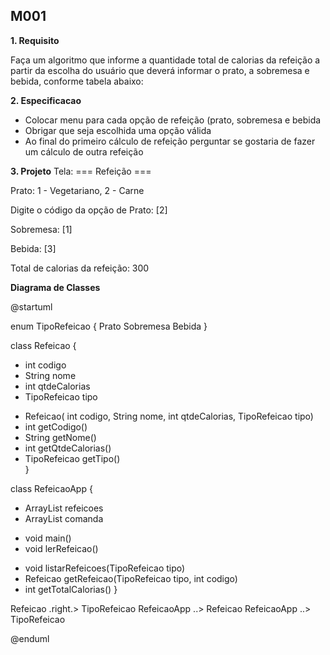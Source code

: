 ## M001 ##

**1. Requisito**

Faça um algoritmo que informe a quantidade total de calorias da refeição a partir da
escolha do usuário que deverá informar o prato, a sobremesa e bebida, conforme tabela
abaixo:

**2. Especificacao**
* Colocar menu para cada opção de refeição (prato, sobremesa e bebida
* Obrigar que seja escolhida uma opção válida
* Ao final do primeiro cálculo de refeição perguntar se gostaria de fazer um cálculo de outra refeição

**3. Projeto**
Tela:
=== Refeição ===

Prato:
 1 - Vegetariano, 2 - Carne

Digite o código da opção de Prato: [2]

Sobremesa: [1]

Bebida: [3]

Total de calorias da refeição: 300

**Diagrama de Classes**

@startuml

enum TipoRefeicao {
Prato
Sobremesa
Bebida
}

class Refeicao {
- int codigo
- String nome
- int qtdeCalorias
- TipoRefeicao tipo

+ Refeicao( int codigo, String nome, int qtdeCalorias, TipoRefeicao tipo)
+ int getCodigo()
+ String getNome()
+ int getQtdeCalorias()
+ TipoRefeicao getTipo()  
  }

class RefeicaoApp {
- ArrayList<Refeicao> refeicoes
- ArrayList<Refeicao> comanda

+ void main()
+ void lerRefeicao()
- void listarRefeicoes(TipoRefeicao tipo)
- Refeicao getRefeicao(TipoRefeicao tipo, int codigo)
- int getTotalCalorias()
  }

Refeicao .right.> TipoRefeicao
RefeicaoApp ..> Refeicao
RefeicaoApp ..> TipoRefeicao

@enduml